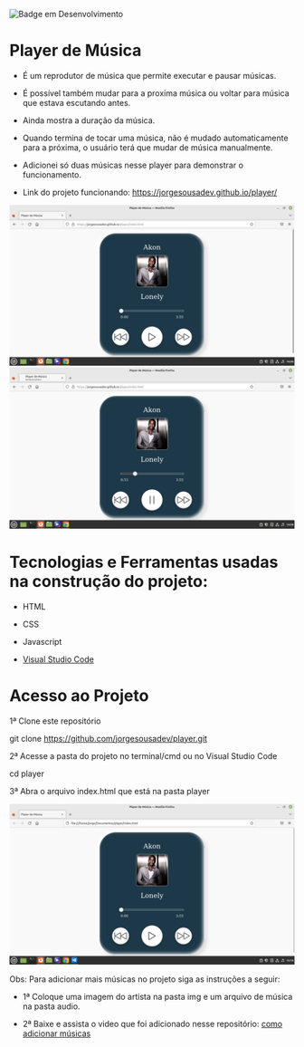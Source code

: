 ![Badge em Desenvolvimento](http://img.shields.io/static/v1?label=STATUS&message=EM%20DESENVOLVIMENTO&color=GREEN&style=for-the-badge)

# Player de Música

* É um reprodutor de música que permite executar e pausar músicas.

* É possível também mudar para a proxima música ou voltar para música que estava escutando antes. 

* Ainda mostra a duração da música.

* Quando termina de tocar uma música, não é mudado automaticamente para a próxima, o usuário terá que mudar de música manualmente.

* Adicionei só duas músicas nesse player para demonstrar o funcionamento.

* Link do projeto funcionando: https://jorgesousadev.github.io/player/

![](/Screenshot/print.png)
![](/Screenshot/print2.png)

# Tecnologias e Ferramentas usadas na construção do projeto:

* HTML
* CSS
* Javascript

* [Visual Studio Code](https://code.visualstudio.com/)

# Acesso ao Projeto

1ª Clone este repositório

git clone https://github.com/jorgesousadev/player.git

2ª Acesse a pasta do projeto no terminal/cmd ou no Visual Studio Code

cd player

3ª Abra o arquivo index.html que está na pasta player

![](/Screenshot/print3.png)

Obs: Para adicionar mais músicas no projeto siga as instruções a seguir:

* 1ª Coloque uma imagem do artista na pasta img e um arquivo de música na pasta audio.

* 2ª Baixe e assista o video que foi adicionado nesse repositório: [como adicionar músicas](https://github.com/jorgesousadev/player/blob/main/tutorial.mp4)









